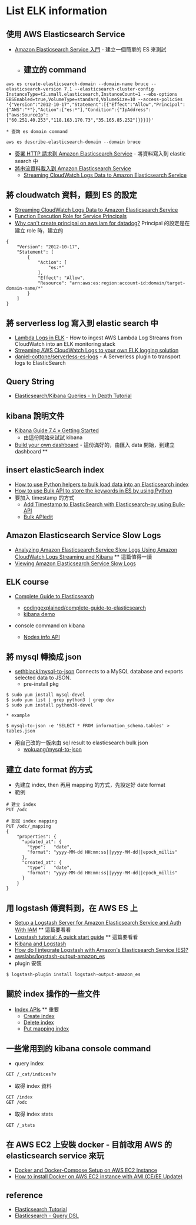 # List ELK information

## 使用 AWS Elasticsearch Service
  * [Amazon Elasticsearch Service 入門](https://docs.aws.amazon.com/zh_tw/elasticsearch-service/latest/developerguide/es-gsg.html) - 建立一個簡單的 ES 來測試
    * ## 建立的 command
```
aws es create-elasticsearch-domain --domain-name bruce --elasticsearch-version 7.1 --elasticsearch-cluster-config InstanceType=t2.small.elasticsearch,InstanceCount=1 --ebs-options EBSEnabled=true,VolumeType=standard,VolumeSize=10 --access-policies '{"Version":"2012-10-17","Statement":[{"Effect":"Allow","Principal":{"AWS":"*"},"Action":["es:*"],"Condition":{"IpAddress":{"aws:SourceIp":["60.251.40.253","118.163.170.73","35.165.85.252"]}}}]}'
```
    * 查詢 es domain command
```
aws es describe-elasticsearch-domain --domain bruce
```
  * [簽署 HTTP 請求到 Amazon Elasticsearch Service](https://docs.aws.amazon.com/zh_tw/elasticsearch-service/latest/developerguide/es-request-signing.html#es-request-signing-python) - 將資料寫入到 elastic search 中
  * [將串流資料載入到 Amazon Elasticsearch Service](https://docs.aws.amazon.com/zh_tw/elasticsearch-service/latest/developerguide/es-aws-integrations.html#es-aws-integrations-cloudwatch-es)
    * [Streaming CloudWatch Logs Data to Amazon Elasticsearch Service](https://docs.aws.amazon.com/en_us/AmazonCloudWatch/latest/logs/CWL_ES_Stream.html)

## 將 cloudwatch 資料，餵到 ES 的設定
  * [Streaming CloudWatch Logs Data to Amazon Elasticsearch Service](https://docs.aws.amazon.com/en_us/AmazonCloudWatch/latest/logs/CWL_ES_Stream.html)
  * [Function Execution Role for Service Principals](https://docs.aws.amazon.com/en_us/AmazonCloudFront/latest/DeveloperGuide/lambda-edge-permissions.html#lambda-edge-permissions-function-execution)
  * [Why can't create principal on aws iam for datadog?](https://www.reddit.com/r/aws/comments/8q7opj/why_cant_create_principal_on_aws_iam_for_datadog/) Principal 的設定是在建立 role 時，建立的
```
{
    "Version": "2012-10-17",
    "Statement": [
        {
            "Action": [
                "es:*"
            ],
            "Effect": "Allow",
            "Resource": "arn:aws:es:region:account-id:domain/target-domain-name/*"
        }
    ]
}
```

## 將 serverless log 寫入到 elastic search 中
  * [Lambda Logs in ELK](https://medium.com/bbc-design-engineering/lambda-logs-in-elk-e4d924757249) - How to ingest AWS Lambda Log Streams from CloudWatch into an ELK monitoring stack
  * [Streaming AWS CloudWatch Logs to your own ELK logging solution](https://medium.com/@sohit_kumar/streaming-aws-cloudwatch-logs-to-your-own-elk-logging-solution-2bbd32f25100)
  * [daniel-cottone/serverless-es-logs](https://github.com/daniel-cottone/serverless-es-logs) - A Serverless plugin to transport logs to ElasticSearch

## Query String
  * [Elasticsearch/Kibana Queries - In Depth Tutorial](https://www.timroes.de/elasticsearch-kibana-queries-in-depth-tutorial)

## kibana 說明文件
  * [Kibana Guide 7.4 » Getting Started](https://www.elastic.co/guide/en/kibana/current/getting-started.html)
    * 由這份開始來試試 kibana
  * [Build your own dashboard](https://www.elastic.co/guide/en/kibana/current/tutorial-build-dashboard.html#tutorial-build-dashboard) - 這份滿好的，由匯入 data 開始，到建立 dashboard **

## insert elasticSearch index
  * [How to use Python helpers to bulk load data into an Elasticsearch index](https://kb.objectrocket.com/elasticsearch/how-to-use-python-helpers-to-bulk-load-data-into-an-elasticsearch-index)
  * [How to use Bulk API to store the keywords in ES by using Python](https://stackoverflow.com/questions/20288770/how-to-use-bulk-api-to-store-the-keywords-in-es-by-using-python)
  * 要加入 timestamp 的方式
    * [Add Timestamp to ElasticSearch with Elasticsearch-py using Bulk-API](https://stackoverflow.com/questions/31994187/add-timestamp-to-elasticsearch-with-elasticsearch-py-using-bulk-api)
    * [Bulk APIedit](https://www.elastic.co/guide/en/elasticsearch/reference/1.4/docs-bulk.html)

## Amazon Elasticsearch Service Slow Logs
  * [Analyzing Amazon Elasticsearch Service Slow Logs Using Amazon CloudWatch Logs Streaming and Kibana](https://aws.amazon.com/tw/blogs/database/analyzing-amazon-elasticsearch-service-slow-logs-using-amazon-cloudwatch-logs-streaming-and-kibana/) ** 這篇值得一讀
  * [Viewing Amazon Elasticsearch Service Slow Logs](https://aws.amazon.com/tw/blogs/database/viewing-amazon-elasticsearch-service-slow-logs/)

## ELK course
  * [Complete Guide to Elasticsearch](https://www.udemy.com/course/elasticsearch-complete-guide/)
    * [codingexplained/complete-guide-to-elasticsearch](https://github.com/codingexplained/complete-guide-to-elasticsearch)
    * [kibana demo](https://tinyurl.com/ya5p2234)

  * console command on kibana
    * [Nodes info API](https://www.elastic.co/guide/en/elasticsearch/reference/current/cluster-nodes-info.html#cluster-nodes-info) 

## 將 mysql 轉換成 json
  * [sethblack/mysql-to-json](https://github.com/sethblack/mysql-to-json) Connects to a MySQL database and exports selected data to JSON.
    * pre-install pkg
```
$ sudo yum install mysql-devel
$ sudo yum list | grep python3 | grep dev
$ sudo yum install python36-devel
```
    * example
```
$ mysql-to-json -e 'SELECT * FROM information_schema.tables' > tables.json
```
  * 用自己改的一版來由 sql result to elasticsearch bulk json
    * [wokuang/mysql-to-json](https://github.com/wokuang/mysql-to-json)

## 建立 date format 的方式
  * 先建立 index, then 再用 mapping 的方式，先設定好 date format
  * 範例
```
# 建立 index
PUT /odc

# 設定 index mapping
PUT /odc/_mapping
{
    "properties": {
      "updated_at": {
        "type":   "date",
        "format": "yyyy-MM-dd HH:mm:ss||yyyy-MM-dd||epoch_millis"
      },
      "created_at": {
        "type":   "date",
        "format": "yyyy-MM-dd HH:mm:ss||yyyy-MM-dd||epoch_millis"
      }
    }
}
```

## 用 logstash 傳資料到，在 AWS ES 上
  * [Setup a Logstash Server for Amazon Elasticsearch Service and Auth With IAM](https://blog.ruanbekker.com/blog/2019/06/04/setup-a-logstash-server-for-amazon-elasticsearch-service-and-auth-with-iam/) ** 這篇要看看
  * [Logstash tutorial: A quick start guide](https://aws.amazon.com/tw/elasticsearch-service/resources/articles/logstash-tutorial/) ** 這篇要看看
  * [Kibana and Logstash](https://docs.aws.amazon.com/en_us/elasticsearch-service/latest/developerguide/es-kibana.html)
  * [How do I integrate Logstash with Amazon's Elasticsearch Service (ES)?](https://www.oreilly.com/learning/how_do_i_integrate_logstash_with_amazons_elasticsearch_service_es)
  * [awslabs/logstash-output-amazon_es](https://github.com/awslabs/logstash-output-amazon_es)
  * plugin 安裝
```
$ logstash-plugin install logstash-output-amazon_es
```
## 關於 index 操作的一些文件
  * [Index APIs](https://www.elastic.co/guide/en/elasticsearch/reference/current/indices.html) ** 重要
    * [Create index](https://www.elastic.co/guide/en/elasticsearch/reference/current/indices-create-index.html)
    * [Delete index](https://www.elastic.co/guide/en/elasticsearch/reference/current/indices-delete-index.html)
    * [Put mapping index](https://www.elastic.co/guide/en/elasticsearch/reference/current/indices-put-mapping.html)

## 一些常用到的 kibana console command
  * query index
```
GET /_cat/indices?v
```
  * 取得 index 資料
```
GET /index
GET /odc
```
  * 取得 index stats
```
GET /_stats
```

## 在 AWS EC2 上安裝 docker - 目前改用 AWS 的 elasticsearch service 來玩
  * [Docker and Docker-Compose Setup on AWS EC2 Instance](https://medium.com/@khandelwal12nidhi/docker-setup-on-aws-ec2-instance-c670ff3d5f1b)
  * [How to install Docker on AWS EC2 instance with AMI (CE/EE Update)](https://serverfault.com/questions/836198/how-to-install-docker-on-aws-ec2-instance-with-ami-ce-ee-update)

## reference
  * [Elasticsearch Tutorial](https://www.tutorialspoint.com/elasticsearch/elasticsearch_quick_guide.htm)
  * [Elasticsearch - Query DSL](https://www.tutorialspoint.com/elasticsearch/elasticsearch_query_dsl.htm)

